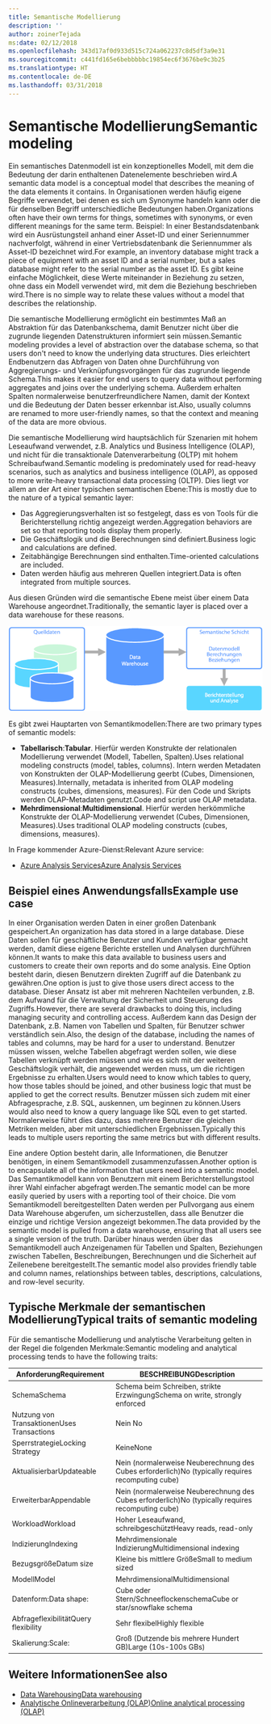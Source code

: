 ```yaml
---
title: Semantische Modellierung
description: ''
author: zoinerTejada
ms:date: 02/12/2018
ms.openlocfilehash: 343d17af0d933d515c724a062237c8d5df3a9e31
ms.sourcegitcommit: c441fd165e6bebbbbbc19854ec6f3676be9c3b25
ms.translationtype: HT
ms.contentlocale: de-DE
ms.lasthandoff: 03/31/2018
---
```

# <a name="semantic-modeling"></a><span data-ttu-id="74e95-102">Semantische Modellierung</span><span class="sxs-lookup"><span data-stu-id="74e95-102">Semantic modeling</span></span>

<span data-ttu-id="74e95-103">Ein semantisches Datenmodell ist ein konzeptionelles Modell, mit dem die Bedeutung der darin enthaltenen Datenelemente beschrieben wird.</span><span class="sxs-lookup"><span data-stu-id="74e95-103">A semantic data model is a conceptual model that describes the meaning of the data elements it contains.</span></span> <span data-ttu-id="74e95-104">In Organisationen werden häufig eigene Begriffe verwendet, bei denen es sich um Synonyme handeln kann oder die für denselben Begriff unterschiedliche Bedeutungen haben.</span><span class="sxs-lookup"><span data-stu-id="74e95-104">Organizations often have their own terms for things, sometimes with synonyms, or even different meanings for the same term.</span></span> <span data-ttu-id="74e95-105">Beispiel: In einer Bestandsdatenbank wird ein Ausrüstungsteil anhand einer Asset-ID und einer Seriennummer nachverfolgt, während in einer Vertriebsdatenbank die Seriennummer als Asset-ID bezeichnet wird.</span><span class="sxs-lookup"><span data-stu-id="74e95-105">For example, an inventory database might track a piece of equipment with an asset ID and a serial number, but a sales database might refer to the serial number as the asset ID.</span></span> <span data-ttu-id="74e95-106">Es gibt keine einfache Möglichkeit, diese Werte miteinander in Beziehung zu setzen, ohne dass ein Modell verwendet wird, mit dem die Beziehung beschrieben wird.</span><span class="sxs-lookup"><span data-stu-id="74e95-106">There is no simple way to relate these values without a model that describes the relationship.</span></span> 

<span data-ttu-id="74e95-107">Die semantische Modellierung ermöglicht ein bestimmtes Maß an Abstraktion für das Datenbankschema, damit Benutzer nicht über die zugrunde liegenden Datenstrukturen informiert sein müssen.</span><span class="sxs-lookup"><span data-stu-id="74e95-107">Semantic modeling provides a level of abstraction over the database schema, so that users don't need to know the underlying data structures.</span></span> <span data-ttu-id="74e95-108">Dies erleichtert Endbenutzern das Abfragen von Daten ohne Durchführung von Aggregierungs- und Verknüpfungsvorgängen für das zugrunde liegende Schema.</span><span class="sxs-lookup"><span data-stu-id="74e95-108">This makes it easier for end users to query data without performing aggregates and joins over the underlying schema.</span></span> <span data-ttu-id="74e95-109">Außerdem erhalten Spalten normalerweise benutzerfreundlichere Namen, damit der Kontext und die Bedeutung der Daten besser erkennbar ist.</span><span class="sxs-lookup"><span data-stu-id="74e95-109">Also, usually columns are renamed to more user-friendly names, so that the context and meaning of the data are more obvious.</span></span>

<span data-ttu-id="74e95-110">Die semantische Modellierung wird hauptsächlich für Szenarien mit hohem Leseaufwand verwendet, z.B. Analytics und Business Intelligence (OLAP), und nicht für die transaktionale Datenverarbeitung (OLTP) mit hohem Schreibaufwand.</span><span class="sxs-lookup"><span data-stu-id="74e95-110">Semantic modeling is predominately used for read-heavy scenarios, such as analytics and business intelligence (OLAP), as opposed to more write-heavy transactional data processing (OLTP).</span></span> <span data-ttu-id="74e95-111">Dies liegt vor allem an der Art einer typischen semantischen Ebene:</span><span class="sxs-lookup"><span data-stu-id="74e95-111">This is mostly due to the nature of a typical semantic layer:</span></span>

- <span data-ttu-id="74e95-112">Das Aggregierungsverhalten ist so festgelegt, dass es von Tools für die Berichterstellung richtig angezeigt werden.</span><span class="sxs-lookup"><span data-stu-id="74e95-112">Aggregation behaviors are set so that reporting tools display them properly.</span></span>
- <span data-ttu-id="74e95-113">Die Geschäftslogik und die Berechnungen sind definiert.</span><span class="sxs-lookup"><span data-stu-id="74e95-113">Business logic and calculations are defined.</span></span>
- <span data-ttu-id="74e95-114">Zeitabhängige Berechnungen sind enthalten.</span><span class="sxs-lookup"><span data-stu-id="74e95-114">Time-oriented calculations are included.</span></span>
- <span data-ttu-id="74e95-115">Daten werden häufig aus mehreren Quellen integriert.</span><span class="sxs-lookup"><span data-stu-id="74e95-115">Data is often integrated from multiple sources.</span></span> 

<span data-ttu-id="74e95-116">Aus diesen Gründen wird die semantische Ebene meist über einem Data Warehouse angeordnet.</span><span class="sxs-lookup"><span data-stu-id="74e95-116">Traditionally, the semantic layer is placed over a data warehouse for these reasons.</span></span>

![Beispieldiagramm mit einer semantischen Ebene zwischen einem Data Warehouse und einem Berichterstellungstool](./images/semantic-modeling.png)

<span data-ttu-id="74e95-118">Es gibt zwei Hauptarten von Semantikmodellen:</span><span class="sxs-lookup"><span data-stu-id="74e95-118">There are two primary types of semantic models:</span></span>

* <span data-ttu-id="74e95-119">**Tabellarisch**:</span><span class="sxs-lookup"><span data-stu-id="74e95-119">**Tabular**.</span></span> <span data-ttu-id="74e95-120">Hierfür werden Konstrukte der relationalen Modellierung verwendet (Modell, Tabellen, Spalten).</span><span class="sxs-lookup"><span data-stu-id="74e95-120">Uses relational modeling constructs (model, tables, columns).</span></span> <span data-ttu-id="74e95-121">Intern werden Metadaten von Konstrukten der OLAP-Modellierung geerbt (Cubes, Dimensionen, Measures).</span><span class="sxs-lookup"><span data-stu-id="74e95-121">Internally, metadata is inherited from OLAP modeling constructs (cubes, dimensions, measures).</span></span> <span data-ttu-id="74e95-122">Für den Code und Skripts werden OLAP-Metadaten genutzt.</span><span class="sxs-lookup"><span data-stu-id="74e95-122">Code and script use OLAP metadata.</span></span>
* <span data-ttu-id="74e95-123">**Mehrdimensional**:</span><span class="sxs-lookup"><span data-stu-id="74e95-123">**Multidimensional**.</span></span> <span data-ttu-id="74e95-124">Hierfür werden herkömmliche Konstrukte der OLAP-Modellierung verwendet (Cubes, Dimensionen, Measures).</span><span class="sxs-lookup"><span data-stu-id="74e95-124">Uses traditional OLAP modeling constructs (cubes, dimensions, measures).</span></span>

<span data-ttu-id="74e95-125">In Frage kommender Azure-Dienst:</span><span class="sxs-lookup"><span data-stu-id="74e95-125">Relevant Azure service:</span></span>
- [<span data-ttu-id="74e95-126">Azure Analysis Services</span><span class="sxs-lookup"><span data-stu-id="74e95-126">Azure Analysis Services</span></span>](https://azure.microsoft.com/services/analysis-services/)

## <a name="example-use-case"></a><span data-ttu-id="74e95-127">Beispiel eines Anwendungsfalls</span><span class="sxs-lookup"><span data-stu-id="74e95-127">Example use case</span></span>

<span data-ttu-id="74e95-128">In einer Organisation werden Daten in einer großen Datenbank gespeichert.</span><span class="sxs-lookup"><span data-stu-id="74e95-128">An organization has data stored in a large database.</span></span> <span data-ttu-id="74e95-129">Diese Daten sollen für geschäftliche Benutzer und Kunden verfügbar gemacht werden, damit diese eigene Berichte erstellen und Analysen durchführen können.</span><span class="sxs-lookup"><span data-stu-id="74e95-129">It wants to make this data available to business users and customers to create their own reports and do some analysis.</span></span> <span data-ttu-id="74e95-130">Eine Option besteht darin, diesen Benutzern direkten Zugriff auf die Datenbank zu gewähren.</span><span class="sxs-lookup"><span data-stu-id="74e95-130">One option is just to give those users direct access to the database.</span></span> <span data-ttu-id="74e95-131">Dieser Ansatz ist aber mit mehreren Nachteilen verbunden, z.B. dem Aufwand für die Verwaltung der Sicherheit und Steuerung des Zugriffs.</span><span class="sxs-lookup"><span data-stu-id="74e95-131">However, there are several drawbacks to doing this, including managing security and controlling access.</span></span> <span data-ttu-id="74e95-132">Außerdem kann das Design der Datenbank, z.B. Namen von Tabellen und Spalten, für Benutzer schwer verständlich sein.</span><span class="sxs-lookup"><span data-stu-id="74e95-132">Also, the design of the database, including the names of tables and columns, may be hard for a user to understand.</span></span> <span data-ttu-id="74e95-133">Benutzer müssen wissen, welche Tabellen abgefragt werden sollen, wie diese Tabellen verknüpft werden müssen und wie es sich mit der weiteren Geschäftslogik verhält, die angewendet werden muss, um die richtigen Ergebnisse zu erhalten.</span><span class="sxs-lookup"><span data-stu-id="74e95-133">Users would need to know which tables to query, how those tables should be joined, and other business logic that must be applied to get the correct results.</span></span> <span data-ttu-id="74e95-134">Benutzer müssen sich zudem mit einer Abfragesprache, z.B. SQL, auskennen, um beginnen zu können.</span><span class="sxs-lookup"><span data-stu-id="74e95-134">Users would also need to know a query language like SQL even to get started.</span></span> <span data-ttu-id="74e95-135">Normalerweise führt dies dazu, dass mehrere Benutzer die gleichen Metriken melden, aber mit unterschiedlichen Ergebnissen.</span><span class="sxs-lookup"><span data-stu-id="74e95-135">Typically this leads to multiple users reporting the same metrics but with different results.</span></span>

<span data-ttu-id="74e95-136">Eine andere Option besteht darin, alle Informationen, die Benutzer benötigen, in einem Semantikmodell zusammenzufassen.</span><span class="sxs-lookup"><span data-stu-id="74e95-136">Another option is to encapsulate all of the information that users need into a semantic model.</span></span> <span data-ttu-id="74e95-137">Das Semantikmodell kann von Benutzern mit einem Berichterstellungstool ihrer Wahl einfacher abgefragt werden.</span><span class="sxs-lookup"><span data-stu-id="74e95-137">The semantic model can be more easily queried by users with a reporting tool of their choice.</span></span> <span data-ttu-id="74e95-138">Die vom Semantikmodell bereitgestellten Daten werden per Pullvorgang aus einem Data Warehouse abgerufen, um sicherzustellen, dass alle Benutzer die einzige und richtige Version angezeigt bekommen.</span><span class="sxs-lookup"><span data-stu-id="74e95-138">The data provided by the semantic model is pulled from a data warehouse, ensuring that all users see a single version of the truth.</span></span> <span data-ttu-id="74e95-139">Darüber hinaus werden über das Semantikmodell auch Anzeigenamen für Tabellen und Spalten, Beziehungen zwischen Tabellen, Beschreibungen, Berechnungen und die Sicherheit auf Zeilenebene bereitgestellt.</span><span class="sxs-lookup"><span data-stu-id="74e95-139">The semantic model also provides friendly table and column names, relationships between tables, descriptions, calculations, and row-level security.</span></span>

## <a name="typical-traits-of-semantic-modeling"></a><span data-ttu-id="74e95-140">Typische Merkmale der semantischen Modellierung</span><span class="sxs-lookup"><span data-stu-id="74e95-140">Typical traits of semantic modeling</span></span>

<span data-ttu-id="74e95-141">Für die semantische Modellierung und analytische Verarbeitung gelten in der Regel die folgenden Merkmale:</span><span class="sxs-lookup"><span data-stu-id="74e95-141">Semantic modeling and analytical processing tends to have the following traits:</span></span>

| <span data-ttu-id="74e95-142">Anforderung</span><span class="sxs-lookup"><span data-stu-id="74e95-142">Requirement</span></span> | <span data-ttu-id="74e95-143">BESCHREIBUNG</span><span class="sxs-lookup"><span data-stu-id="74e95-143">Description</span></span> |
| --- | --- |
| <span data-ttu-id="74e95-144">Schema</span><span class="sxs-lookup"><span data-stu-id="74e95-144">Schema</span></span> | <span data-ttu-id="74e95-145">Schema beim Schreiben, strikte Erzwingung</span><span class="sxs-lookup"><span data-stu-id="74e95-145">Schema on write, strongly enforced</span></span>|
| <span data-ttu-id="74e95-146">Nutzung von Transaktionen</span><span class="sxs-lookup"><span data-stu-id="74e95-146">Uses Transactions</span></span> | <span data-ttu-id="74e95-147">Nein </span><span class="sxs-lookup"><span data-stu-id="74e95-147">No</span></span> |
| <span data-ttu-id="74e95-148">Sperrstrategie</span><span class="sxs-lookup"><span data-stu-id="74e95-148">Locking Strategy</span></span> | <span data-ttu-id="74e95-149">Keine</span><span class="sxs-lookup"><span data-stu-id="74e95-149">None</span></span> |
| <span data-ttu-id="74e95-150">Aktualisierbar</span><span class="sxs-lookup"><span data-stu-id="74e95-150">Updateable</span></span> | <span data-ttu-id="74e95-151">Nein (normalerweise Neuberechnung des Cubes erforderlich)</span><span class="sxs-lookup"><span data-stu-id="74e95-151">No (typically requires recomputing cube)</span></span> |
| <span data-ttu-id="74e95-152">Erweiterbar</span><span class="sxs-lookup"><span data-stu-id="74e95-152">Appendable</span></span> | <span data-ttu-id="74e95-153">Nein (normalerweise Neuberechnung des Cubes erforderlich)</span><span class="sxs-lookup"><span data-stu-id="74e95-153">No (typically requires recomputing cube)</span></span> |
| <span data-ttu-id="74e95-154">Workload</span><span class="sxs-lookup"><span data-stu-id="74e95-154">Workload</span></span> | <span data-ttu-id="74e95-155">Hoher Leseaufwand, schreibgeschützt</span><span class="sxs-lookup"><span data-stu-id="74e95-155">Heavy reads, read-only</span></span> |
| <span data-ttu-id="74e95-156">Indizierung</span><span class="sxs-lookup"><span data-stu-id="74e95-156">Indexing</span></span> | <span data-ttu-id="74e95-157">Mehrdimensionale Indizierung</span><span class="sxs-lookup"><span data-stu-id="74e95-157">Multidimensional indexing</span></span> |
| <span data-ttu-id="74e95-158">Bezugsgröße</span><span class="sxs-lookup"><span data-stu-id="74e95-158">Datum size</span></span> | <span data-ttu-id="74e95-159">Kleine bis mittlere Größe</span><span class="sxs-lookup"><span data-stu-id="74e95-159">Small to medium sized</span></span> |
| <span data-ttu-id="74e95-160">Modell</span><span class="sxs-lookup"><span data-stu-id="74e95-160">Model</span></span> | <span data-ttu-id="74e95-161">Mehrdimensional</span><span class="sxs-lookup"><span data-stu-id="74e95-161">Multidimensional</span></span> |
| <span data-ttu-id="74e95-162">Datenform:</span><span class="sxs-lookup"><span data-stu-id="74e95-162">Data shape:</span></span>| <span data-ttu-id="74e95-163">Cube oder Stern/Schneeflockenschema</span><span class="sxs-lookup"><span data-stu-id="74e95-163">Cube or star/snowflake schema</span></span> |
| <span data-ttu-id="74e95-164">Abfrageflexibilität</span><span class="sxs-lookup"><span data-stu-id="74e95-164">Query flexibility</span></span> | <span data-ttu-id="74e95-165">Sehr flexibel</span><span class="sxs-lookup"><span data-stu-id="74e95-165">Highly flexible</span></span> |
| <span data-ttu-id="74e95-166">Skalierung:</span><span class="sxs-lookup"><span data-stu-id="74e95-166">Scale:</span></span> | <span data-ttu-id="74e95-167">Groß (Dutzende bis mehrere Hundert GB)</span><span class="sxs-lookup"><span data-stu-id="74e95-167">Large (10s-100s GBs)</span></span> |

## <a name="see-also"></a><span data-ttu-id="74e95-168">Weitere Informationen</span><span class="sxs-lookup"><span data-stu-id="74e95-168">See also</span></span>

- [<span data-ttu-id="74e95-169">Data Warehousing</span><span class="sxs-lookup"><span data-stu-id="74e95-169">Data warehousing</span></span>](../scenarios/data-warehousing.md)
- [<span data-ttu-id="74e95-170">Analytische Onlineverarbeitung (OLAP)</span><span class="sxs-lookup"><span data-stu-id="74e95-170">Online analytical processing (OLAP)</span></span>](../scenarios/online-analytical-processing.md)
